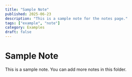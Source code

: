 ```yaml
---
title: "Sample Note"
published: 2025-06-23
description: "This is a sample note for the notes page."
tags: ["example", "note"]
category: Examples
draft: false
---
```


# Sample Note

This is a sample note. You can add more notes in this folder.
